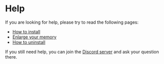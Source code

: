 # Help

If you are looking for help, please try to read the following pages:

- [How to install](./how-to-install.md)
- [Enlarge your memory](./enlarge-your-memory.md)
- [How to uninstall](./how-to-uninstall.md)

If you still need help, you can join the
[Discord server](https://discord.gg/omega-community-663420259851567114) and ask your question there.
